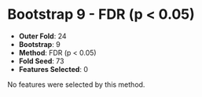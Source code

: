 # Bootstrap 9 - FDR (p < 0.05)

- **Outer Fold**: 24
- **Bootstrap**: 9
- **Method**: FDR (p < 0.05)
- **Fold Seed**: 73
- **Features Selected**: 0

No features were selected by this method.
